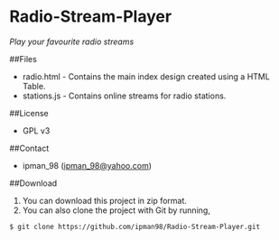 # Radio-Stream-Player
*Play your favourite radio streams*

##Files
- radio.html - Contains the main index design created using a HTML Table.
- stations.js - Contains online streams for radio stations.

##License
- GPL v3

##Contact
- ipman_98 (ipman_98@yahoo.com)

##Download
1. You can download this project in zip format.
2. You can also clone the project with Git by running,

```git
$ git clone https://github.com/ipman98/Radio-Stream-Player.git
```
